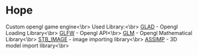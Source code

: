 # Hope
Custom opengl game engine<\br>
Used Library:<\br>
[GLAD](http://glad.dav1d.de/)      - Opengl Loading Library<\br>
[GLFW](http://www.glfw.org/)      - Opengl API<\br>
[GLM](https://github.com/g-truc/glm/tags)       - Opengl Mathematical Library<\br>
[STB_IMAGE](https://github.com/nothings/stb/blob/master/stb_image.h) - image importing library<\br>
[ASSIMP](https://github.com/assimp/assimp/releases/tag/v4.0.1/)    - 3D model import library<\br>
